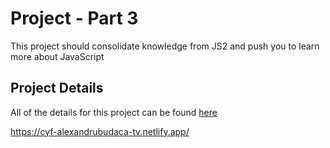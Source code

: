 # Project - Part 3

This project should consolidate knowledge from JS2 and push you to learn more about JavaScript

## Project Details

All of the details for this project can be found [here](https://github.com/CodeYourFuture/syllabus/tree/london/js-core-3/tv-show-dom-project)

https://cyf-alexandrubudaca-tv.netlify.app/
